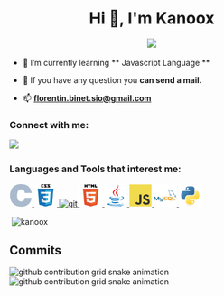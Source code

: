 <h1 align="center">Hi 👋, I'm Kanoox</h1>
<p style="margin: 15px;" align="center">
  <img src="https://readme-typing-svg.herokuapp.com/?duration=2000&color=red&center=true&vCenter=true&lines=Developper+student;">
</p>

- 🌱 I’m currently learning ** Javascript Language **

- 🤝 If you have any question you **can send a mail.**

- 📫 **florentin.binet.sio@gmail.com**

<h3 align="left">Connect with me:</h3>
<p align="left">

  
<img src="https://dcbadge.vercel.app/api/shield/693104115990921257?compact=true&logoColor=white"/>

<h3 align="left">Languages and Tools that interest me:</h3>
<p align="left"> <a href="https://www.cprogramming.com/" target="_blank" rel="noreferrer"> <img src="https://raw.githubusercontent.com/devicons/devicon/master/icons/c/c-original.svg" alt="c" width="40" height="40"/> </a> <a href="https://www.w3schools.com/css/" target="_blank" rel="noreferrer"> <img src="https://raw.githubusercontent.com/devicons/devicon/master/icons/css3/css3-original-wordmark.svg" alt="css3" width="40" height="40"/> </a> <a href="https://git-scm.com/" target="_blank" rel="noreferrer"> <img src="https://www.vectorlogo.zone/logos/git-scm/git-scm-icon.svg" alt="git" width="40" height="40"/> </a> <a href="https://www.w3.org/html/" target="_blank" rel="noreferrer"> <img src="https://raw.githubusercontent.com/devicons/devicon/master/icons/html5/html5-original-wordmark.svg" alt="html5" width="40" height="40"/> </a> <a href="https://www.java.com" target="_blank" rel="noreferrer"> <img src="https://raw.githubusercontent.com/devicons/devicon/master/icons/java/java-original.svg" alt="java" width="40" height="40"/> </a> <a href="https://developer.mozilla.org/en-US/docs/Web/JavaScript" target="_blank" rel="noreferrer"> <img src="https://raw.githubusercontent.com/devicons/devicon/master/icons/javascript/javascript-original.svg" alt="javascript" width="40" height="40"/> </a> <a href="https://www.mysql.com/" target="_blank" rel="noreferrer"> <img src="https://raw.githubusercontent.com/devicons/devicon/master/icons/mysql/mysql-original-wordmark.svg" alt="mysql" width="40" height="40"/> </a> <a href="https://www.python.org" target="_blank" rel="noreferrer"> <img src="https://raw.githubusercontent.com/devicons/devicon/master/icons/python/python-original.svg" alt="python" width="40" height="40"/> </a> </p>

<p>&nbsp;<img align="center" src="https://github-readme-stats.vercel.app/api?username=kanoox&show_icons=true&locale=en" alt="kanoox" /></p>

## Commits

![github contribution grid snake animation](https://raw.githubusercontent.com/kanoox/kanoox/output/github-contribution-grid-snake-dark.svg#gh-dark-mode-only)![github contribution grid snake animation](https://raw.githubusercontent.com/kanoox/kanoox/output/github-contribution-grid-snake.svg#gh-light-mode-only)

